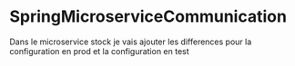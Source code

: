 # SpringMicroserviceCommunication
Dans le microservice stock je vais ajouter les differences pour la configuration en prod et la configuration en test
